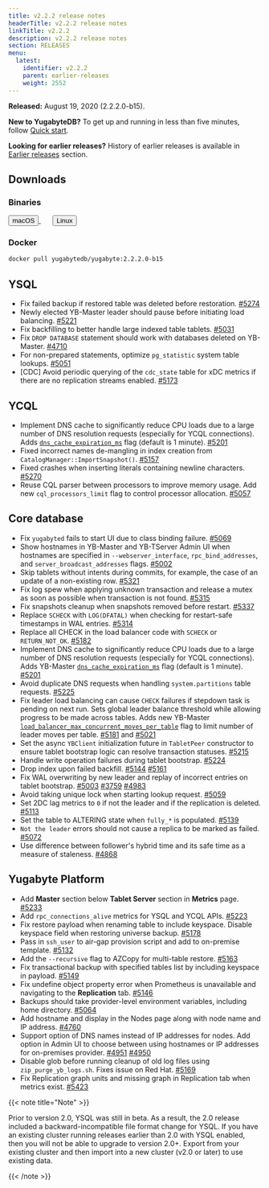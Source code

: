 ```yaml
---
title: v2.2.2 release notes
headerTitle: v2.2.2 release notes
linkTitle: v2.2.2
description: v2.2.2 release notes
section: RELEASES
menu:
  latest:
    identifier: v2.2.2
    parent: earlier-releases
    weight: 2552
---
```


**Released:** August 19, 2020 (2.2.2.0-b15).

**New to YugabyteDB?** To get up and running in less than five minutes, follow [Quick start](../../quick-start/).

**Looking for earlier releases?** History of earlier releases is available in [Earlier releases](../earlier-releases/) section.  

## Downloads

### Binaries

<a class="download-binary-link" href="https://downloads.yugabyte.com/yugabyte-2.2.2.0-darwin.tar.gz">
  <button>
    <i class="fab fa-apple"></i><span class="download-text">macOS</span>
  </button>
</a>
&nbsp; &nbsp; &nbsp;
<a class="download-binary-link" href="https://downloads.yugabyte.com/yugabyte-2.2.2.0-linux.tar.gz">
  <button>
    <i class="fab fa-linux"></i><span class="download-text">Linux</span>
  </button>
</a>
<br />

### Docker

```sh
docker pull yugabytedb/yugabyte:2.2.2.0-b15
```

## YSQL

- Fix failed backup if restored table was deleted before restoration. [#5274](https://github.com/yugabyte/yugabyte-db/issues/5274)
- Newly elected YB-Master leader should pause before initiating load balancing. [#5221](https://github.com/yugabyte/yugabyte-db/issues/5221)
- Fix backfilling to better handle large indexed table tablets. [#5031](https://github.com/yugabyte/yugabyte-db/issues/5031)
- Fix `DROP DATABASE` statement should work with databases deleted on YB-Master. [#4710](https://github.com/yugabyte/yugabyte-db/issues/4710)
- For non-prepared statements, optimize `pg_statistic` system table lookups. [#5051](https://github.com/yugabyte/yugabyte-db/issues/5051)
- [CDC] Avoid periodic querying of the `cdc_state` table for xDC metrics if there are no replication streams enabled. [#5173](https://github.com/yugabyte/yugabyte-db/issues/5173)

## YCQL

- Implement DNS cache to significantly reduce CPU loads due to a large number of DNS resolution requests (especially for YCQL connections). Adds [`dns_cache_expiration_ms`](../../reference/configuration/yb-master/#dns-cache-expiration-ms) flag (default is 1 minute). [#5201](https://github.com/yugabyte/yugabyte-db/issues/5201)
- Fixed incorrect names de-mangling in index creation from `CatalogManager::ImportSnapshot()`. [#5157](https://github.com/yugabyte/yugabyte-db/issues/5157)
- Fixed crashes when inserting literals containing newline characters. [#5270](https://github.com/yugabyte/yugabyte-db/issues/5270)
- Reuse CQL parser between processors to improve memory usage. Add new `cql_processors_limit` flag to control processor allocation. [#5057](https://github.com/yugabyte/yugabyte-db/issues/5057)

## Core database

- Fix `yugabyted` fails to start UI due to class binding failure. [#5069](https://github.com/yugabyte/yugabyte-db/issues/5069)
- Show hostnames in YB-Master and YB-TServer Admin UI when hostnames are specified in `--webserver_interface`, `rpc_bind_addresses`, and `server_broadcast_addresses` flags. [#5002](https://github.com/yugabyte/yugabyte-db/issues/5002)
- Skip tablets without intents during commits, for example, the case of an update of a non-existing row. [#5321](https://github.com/yugabyte/yugabyte-db/issues/5321)
- Fix log spew when applying unknown transaction and release a mutex as soon as possible when transaction is not found. [#5315](https://github.com/yugabyte/yugabyte-db/issues/5315)
- Fix snapshots cleanup when snapshots removed before restart. [#5337](https://github.com/yugabyte/yugabyte-db/issues/5337)
- Replace `SCHECK` with `LOG(DFATAL)` when checking for restart-safe timestamps in WAL entries. [#5314](https://github.com/yugabyte/yugabyte-db/issues/5314)
- Replace all CHECK in the load balancer code with `SCHECK` or `RETURN_NOT_OK`. [#5182](https://github.com/yugabyte/yugabyte-db/issues/5182)
- Implement DNS cache to significantly reduce CPU loads due to a large number of DNS resolution requests (especially for YCQL connections). Adds YB-Master [`dns_cache_expiration_ms`](../../reference/configuration/yb-master/#dns-cache-expiration-ms) flag (default is 1 minute). [#5201](https://github.com/yugabyte/yugabyte-db/issues/5201)
- Avoid duplicate DNS requests when handling `system.partitions` table requests. [#5225](https://github.com/yugabyte/yugabyte-db/issues/5225)
- Fix leader load balancing can cause `CHECK` failures if stepdown task is pending on next run. Sets global leader balance threshold while allowing progress to be made across tables. Adds new YB-Master [`load_balancer_max_concurrent_moves_per_table`](../../reference/configuration/yb-master/#load-balancer-max-concurrent-moves-per-table) flag to limit number of leader moves per table. [#5181](https://github.com/yugabyte/yugabyte-db/issues/5181) and [#5021](https://github.com/yugabyte/yugabyte-db/issues/5021)
- Set the async `YBClient` initialization future in `TabletPeer` constructor to ensure tablet bootstrap logic can resolve transaction statuses. [#5215](https://github.com/yugabyte/yugabyte-db/issues/5215)
- Handle write operation failures during tablet bootstrap. [#5224](https://github.com/yugabyte/yugabyte-db/issues/5224)
- Drop index upon failed backfill. [#5144](https://github.com/yugabyte/yugabyte-db/issues/5144)  [#5161](https://github.com/yugabyte/yugabyte-db/issues/5161)
- Fix WAL overwriting by new leader and replay of incorrect entries on tablet bootstrap. [#5003](https://github.com/yugabyte/yugabyte-db/issues/5003) [#3759](https://github.com/yugabyte/yugabyte-db/issues/3759) [#4983](https://github.com/yugabyte/yugabyte-db/issues/4983)
- Avoid taking unique lock when starting lookup request. [#5059](https://github.com/yugabyte/yugabyte-db/issues/5059)
- Set 2DC lag metrics to `0` if not the leader and if the replication is deleted. [#5113](https://github.com/yugabyte/yugabyte-db/issues/5113)
- Set the table to ALTERING state when `fully_*` is populated. [#5139](https://github.com/yugabyte/yugabyte-db/issues/5139)
- `Not the leader` errors should not cause a replica to be marked as failed. [#5072](https://github.com/yugabyte/yugabyte-db/issues/5072)
- Use difference between follower's hybrid time and its safe time as a measure of staleness. [#4868](https://github.com/yugabyte/yugabyte-db/issues/4868)

## Yugabyte Platform

- Add **Master** section below **Tablet Server** section in **Metrics** page. [#5233](https://github.com/yugabyte/yugabyte-db/issues/5233)
- Add `rpc_connections_alive` metrics for YSQL and YCQL APIs. [#5223](https://github.com/yugabyte/yugabyte-db/issues/5223)
- Fix restore payload when renaming table to include keyspace. Disable keyspace field when restoring universe backup. [#5178](https://github.com/yugabyte/yugabyte-db/issues/5178)
- Pass in `ssh_user` to air-gap provision script and add to on-premise template. [#5132](https://github.com/yugabyte/yugabyte-db/issues/5132)
- Add the `--recursive` flag to AZCopy for multi-table restore. [#5163](https://github.com/yugabyte/yugabyte-db/issues/5163)
- Fix transactional backup with specified tables list by including keyspace in payload. [#5149](https://github.com/yugabyte/yugabyte-db/issues/5149)
- Fix undefine object property error when Prometheus is unavailable and navigating to the **Replication** tab. [#5146](https://github.com/yugabyte/yugabyte-db/issues/5146)
- Backups should take provider-level environment variables, including home directory. [#5064](https://github.com/yugabyte/yugabyte-db/issues/5064)
- Add hostname and display in the Nodes page along with node name and IP address. [#4760](https://github.com/yugabyte/yugabyte-db/issues/4760)
- Support option of DNS names instead of IP addresses for nodes. Add option in Admin UI to choose between using hostnames or IP addresses for on-premises provider. [#4951](https://github.com/yugabyte/yugabyte-db/issues/4951) [#4950](https://github.com/yugabyte/yugabyte-db/issues/4950)
- Disable glob before running cleanup of old log files using `zip_purge_yb_logs.sh`. Fixes issue on Red Hat. [#5169](https://github.com/yugabyte/yugabyte-db/issues/5169)
- Fix Replication graph units and missing graph in Replication tab when metrics exist. [#5423](https://github.com/yugabyte/yugabyte-db/issues/5423)



{{< note title="Note" >}}

Prior to version 2.0, YSQL was still in beta. As a result, the 2.0 release included a backward-incompatible file format change for YSQL. If you have an existing cluster running releases earlier than 2.0 with YSQL enabled, then you will not be able to upgrade to version 2.0+. Export from your existing cluster and then import into a new cluster (v2.0 or later) to use existing data.

{{< /note >}}
